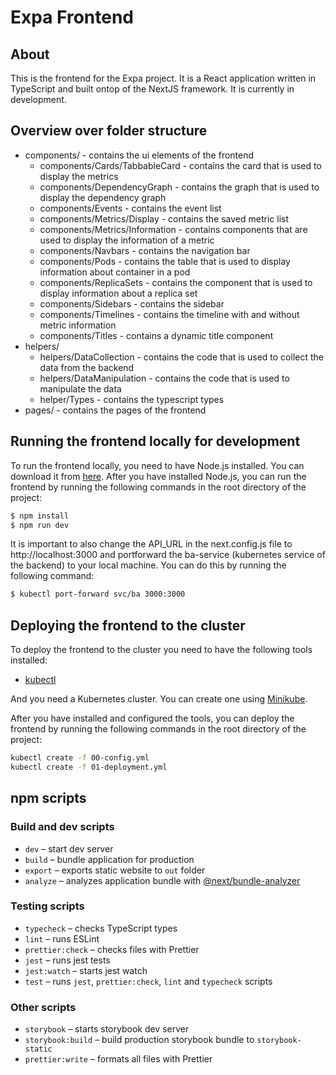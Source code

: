 # Expa Frontend

## About
This is the frontend for the Expa project. It is a React application written in TypeScript and built ontop of the NextJS framework. It is currently in development.

## Overview over folder structure
 - components/ - contains the ui elements of the frontend
    - components/Cards/TabbableCard - contains the card that is used to display the metrics
    - components/DependencyGraph - contains the graph that is used to display the dependency graph
    - components/Events - contains the event list
    - components/Metrics/Display - contains the saved metric list
    - components/Metrics/Information - contains components that are used to display the information of a metric
    - components/Navbars - contains the navigation bar
    - components/Pods - contains the table that is used to display information about container in a pod
    - components/ReplicaSets - contains the component that is used to display information about a replica set 
    - components/Sidebars - contains the sidebar
    - components/Timelines - contains the timeline with and without metric information
    - components/Titles - contains a dynamic title component
 - helpers/
    - helpers/DataCollection - contains the code that is used to collect the data from the backend
    - helpers/DataManipulation - contains the code that is used to manipulate the data
    - helper/Types - contains the typescript types
 - pages/ - contains the pages of the frontend

## Running the frontend locally for development
To run the frontend locally, you need to have Node.js installed. You can download it from [here](https://nodejs.org/en/download/). After you have installed Node.js, you can run the frontend by running the following commands in the root directory of the project:

```bash
$ npm install
$ npm run dev
```

It is important to also change the API_URL in the next.config.js file to http://localhost:3000 and portforward the ba-service (kubernetes service of the backend) to your local machine. You can do this by running the following command:

```bash
$ kubectl port-forward svc/ba 3000:3000
```

## Deploying the frontend to the cluster
To deploy the frontend to the cluster you need to have the following tools installed:
- [kubectl](https://kubernetes.io/docs/tasks/tools/install-kubectl/)

And you need a Kubernetes cluster. You can create one using [Minikube](https://kubernetes.io/docs/tasks/tools/install-minikube/).

After you have installed and configured the tools, you can deploy the frontend by running the following commands in the root directory of the project:

```bash
kubectl create -f 00-config.yml
kubectl create -f 01-deployment.yml
```

## npm scripts

### Build and dev scripts

- `dev` – start dev server
- `build` – bundle application for production
- `export` – exports static website to `out` folder
- `analyze` – analyzes application bundle with [@next/bundle-analyzer](https://www.npmjs.com/package/@next/bundle-analyzer)

### Testing scripts

- `typecheck` – checks TypeScript types
- `lint` – runs ESLint
- `prettier:check` – checks files with Prettier
- `jest` – runs jest tests
- `jest:watch` – starts jest watch
- `test` – runs `jest`, `prettier:check`, `lint` and `typecheck` scripts

### Other scripts

- `storybook` – starts storybook dev server
- `storybook:build` – build production storybook bundle to `storybook-static`
- `prettier:write` – formats all files with Prettier
